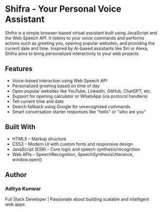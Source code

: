# Shifra - Your Personal Voice Assistant
Shifra is a simple browser-based virtual assistant built using JavaScript and the Web Speech API. It listens to your voice commands and performs actions such as greeting you, opening popular websites, and providing the current date and time. Inspired by AI-based assistants like Siri or Alexa, Shifra aims to bring personalized interactivity to your web projects.

## Features
 - Voice-based interaction using Web Speech API
 - Personalized greeting based on time of day
 - Open popular websites like YouTube, LinkedIn, GitHub, ChatGPT, etc.
 - Support for opening calculator or WhatsApp (via protocol handlers)
 - Tell current time and date
 - Search fallback using Google for unrecognized commands
 - Smart conversation starter responses like "hello" or "who are you"

## Built With
 - HTML5 – Markup structure
 - CSS3 – Modern UI with custom fonts and responsive design
 - JavaScript (ES6) – Core logic and speech synthesis/recognition
 - Web APIs – SpeechRecognition, SpeechSynthesisUtterance, window.open()


## Author
### Aditya Kunwar
Full Stack Developer | Passionate about building scalable and intelligent web apps